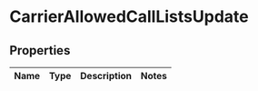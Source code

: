 # CarrierAllowedCallListsUpdate

## Properties
Name | Type | Description | Notes
------------ | ------------- | ------------- | -------------
